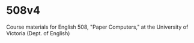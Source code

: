 # 508v4
Course materials for English 508, "Paper Computers," at the University of Victoria (Dept. of English) 
